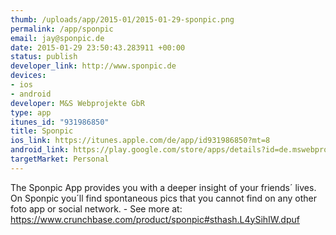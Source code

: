 ```yaml
--- 
thumb: /uploads/app/2015-01/2015-01-29-sponpic.png
permalink: /app/sponpic
email: jay@sponpic.de
date: 2015-01-29 23:50:43.283911 +00:00
status: publish
developer_link: http://www.sponpic.de
devices: 
- ios
- android
developer: M&S Webprojekte GbR
type: app
itunes_id: "931986850"
title: Sponpic
ios_link: https://itunes.apple.com/de/app/id931986850?mt=8
android_link: https://play.google.com/store/apps/details?id=de.mswebprojekte.sponpic&hl=de
targetMarket: Personal
---
```


The Sponpic App provides you with a deeper insight of your friends´ lives. On Sponpic you´ll find spontaneous pics that you cannot find on any other foto app or social network. - See more at: https://www.crunchbase.com/product/sponpic#sthash.L4ySihIW.dpuf
